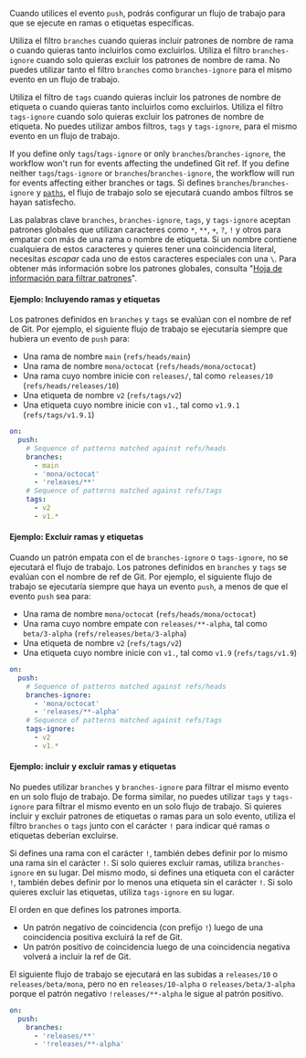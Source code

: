 
Cuando utilices el evento `push`, podrás configurar un flujo de trabajo para que se ejecute en ramas o etiquetas específicas.

Utiliza el filtro `branches` cuando quieras incluir patrones de nombre de rama o cuando quieras tanto incluirlos como excluirlos. Utiliza el filtro `branches-ignore` cuando solo quieras excluir los patrones de nombre de rama. No puedes utilizar tanto el filtro `branches` como `branches-ignore` para el mismo evento en un flujo de trabajo.

Utiliza el filtro de `tags` cuando quieras incluir los patrones de nombre de etiqueta o cuando quieras tanto incluirlos como excluirlos. Utiliza el filtro `tags-ignore` cuando solo quieras excluir los patrones de nombre de etiqueta. No puedes utilizar ambos filtros, `tags` y `tags-ignore`, para el mismo evento en un flujo de trabajo.

If you define only `tags`/`tags-ignore` or only `branches`/`branches-ignore`, the workflow won't run for events affecting the undefined Git ref. If you define neither  `tags`/`tags-ignore` or `branches`/`branches-ignore`, the workflow will run for events affecting either branches or tags. Si defines `branches`/`branches-ignore` y [`paths`](#onpushpull_requestpull_request_targetpathspaths-ignore), el flujo de trabajo solo se ejecutará cuando ambos filtros se hayan satisfecho.

Las palabras clave `branches`, `branches-ignore`, `tags`, y `tags-ignore` aceptan patrones globales que utilizan caracteres como `*`, `**`, `+`, `?`, `!` y otros para empatar con más de una rama o nombre de etiqueta. Si un nombre contiene cualquiera de estos caracteres y quieres tener una coincidencia literal, necesitas *escapar* cada uno de estos caracteres especiales con una `\`. Para obtener más información sobre los patrones globales, consulta "[Hoja de información para filtrar patrones](/actions/using-workflows/workflow-syntax-for-github-actions#filter-pattern-cheat-sheet)".

#### Ejemplo: Incluyendo ramas y etiquetas

Los patrones definidos en `branches` y `tags` se evalúan con el nombre de ref de Git. Por ejemplo, el siguiente flujo de trabajo se ejecutaría siempre que hubiera un evento de `push` para:

- Una rama de nombre `main` (`refs/heads/main`)
- Una rama de nombre `mona/octocat` (`refs/heads/mona/octocat`)
- Una rama cuyo nombre inicie con `releases/`, tal como `releases/10` (`refs/heads/releases/10`)
- Una etiqueta de nombre `v2` (`refs/tags/v2`)
- Una etiqueta cuyo nombre inicie con `v1.`, tal como `v1.9.1` (`refs/tags/v1.9.1`)

```yaml
on:
  push:
    # Sequence of patterns matched against refs/heads
    branches:    
      - main
      - 'mona/octocat'
      - 'releases/**'
    # Sequence of patterns matched against refs/tags
    tags:        
      - v2
      - v1.*
```

#### Ejemplo: Excluir ramas y etiquetas

Cuando un patrón empata con el de `branches-ignore` o `tags-ignore`, no se ejecutará el flujo de trabajo. Los patrones definidos en `branches` y `tags` se evalúan con el nombre de ref de Git. Por ejemplo, el siguiente flujo de trabajo se ejecutaría siempre que haya un evento `push`, a menos de que el evento `push` sea para:

- Una rama de nombre `mona/octocat` (`refs/heads/mona/octocat`)
- Una rama cuyo nombre empate con `releases/**-alpha`, tal como `beta/3-alpha` (`refs/releases/beta/3-alpha`)
- Una etiqueta de nombre `v2` (`refs/tags/v2`)
- Una etiqueta cuyo nombre inicie con `v1.`, tal como `v1.9` (`refs/tags/v1.9`)

```yaml
on:
  push:
    # Sequence of patterns matched against refs/heads
    branches-ignore:    
      - 'mona/octocat'
      - 'releases/**-alpha'
    # Sequence of patterns matched against refs/tags
    tags-ignore:        
      - v2
      - v1.*
```

#### Ejemplo: incluir y excluir ramas y etiquetas

No puedes utilizar `branches` y `branches-ignore` para filtrar el mismo evento en un solo flujo de trabajo. De forma similar, no puedes utilizar `tags` y `tags-ignore` para filtrar el mismo evento en un solo flujo de trabajo. Si quieres incluir y excluir patrones de etiquetas o ramas para un solo evento, utiliza el filtro `branches` o `tags` junto con el carácter `!` para indicar qué ramas o etiquetas deberían excluirse.

Si defines una rama con el carácter `!`, también debes definir por lo mismo una rama sin el carácter `!`. Si solo quieres excluir ramas, utiliza `branches-ignore` en su lugar. Del mismo modo, si defines una etiqueta con el carácter `!`, también debes definir por lo menos una etiqueta sin el carácter `!`. Si solo quieres excluir las etiquetas, utiliza `tags-ignore` en su lugar.

El orden en que defines los patrones importa.

- Un patrón negativo de coincidencia (con prefijo `!`) luego de una coincidencia positiva excluirá la ref de Git.
- Un patrón positivo de coincidencia luego de una coincidencia negativa volverá a incluir la ref de Git.

El siguiente flujo de trabajo se ejecutará en las subidas a `releases/10` o `releases/beta/mona`, pero no en `releases/10-alpha` o `releases/beta/3-alpha` porque el patrón negativo `!releases/**-alpha` le sigue al patrón positivo.

```yaml
on:
  push:
    branches:
      - 'releases/**'
      - '!releases/**-alpha'
```
